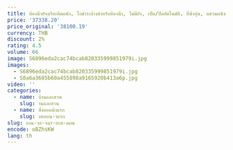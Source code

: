 ```yaml
---
title: ห้องน้ําอัจฉริยะติดผนัง, โถชําระล้างสําหรับห้องน้ํา, ไม่มีถัง, เปิด/ปิดอัตโนมัติ, ที่นั่งอุ่น, แขวนผนังแบบยาวไฟฟ้า
price: '37338.20'
price_original: '38100.19'
currency: THB
discount: 2%
rating: 4.5
volume: 66
image: S6896eda2cac74bcab820335999851979i.jpg
images:
  - S6896eda2cac74bcab820335999851979i.jpg
  - S8a6a3685b60a455898a9165920b413a6p.jpg
video: ''
categories:
  - name: บ้านและสวน
    slug: านและสวน
  - name: สิ่งทอหน้าแรก
    slug: งทอหน-าแรก
slug: องน-าอ-จฉร-ยะต-ดผน
encode: oBZhsKW
lang: th
---
```

  